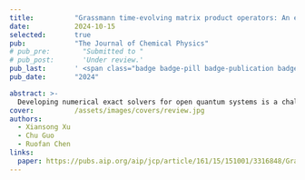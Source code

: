 ```yaml
---
title:          "Grassmann time-evolving matrix product operators: An efficient numerical approach for fermionic path integral simulations"
date:           2024-10-15
selected:       true
pub:            "The Journal of Chemical Physics"
# pub_pre:        "Submitted to "
# pub_post:       'Under review.'
pub_last:       ' <span class="badge badge-pill badge-publication badge-success">Spotlight</span>'
pub_date:       "2024"

abstract: >-
  Developing numerical exact solvers for open quantum systems is a challenging task due to the non-perturbative and non-Markovian nature when coupling to structured environments. The Feynman–Vernon influence functional approach is a powerful analytical tool to study the dynamics of open quantum systems. Numerical treatments of the influence functional including the quasi-adiabatic propagator technique and the tensor-network-based time-evolving matrix product operator method have proven to be efficient in studying open quantum systems with bosonic environments. However, the numerical implementation of the fermionic path integral suffers from the Grassmann algebra involved. In this work, we present a detailed introduction to the Grassmann time-evolving matrix product operator method for fermionic open quantum systems. In particular, we introduce the concepts of Grassmann tensor, signed matrix product operator, and Grassmann matrix product state to handle the Grassmann path integral. Using the single-orbital Anderson impurity model as an example, we review the numerical benchmarks for structured fermionic environments for real-time nonequilibrium dynamics, real-time and imaginary-time equilibration dynamics, and its application as an impurity solver. These benchmarks show that our method is a robust and promising numerical approach to study strong coupling physics and non-Markovian dynamics. It can also serve as an alternative impurity solver to study strongly correlated quantum matter with dynamical mean-field theory.
cover:          /assets/images/covers/review.jpg
authors:
  - Xiansong Xu 
  - Chu Guo 
  - Ruofan Chen
links:
  paper: https://pubs.aip.org/aip/jcp/article/161/15/151001/3316848/Grassmann-time-evolving-matrix-product-operators
---
```

